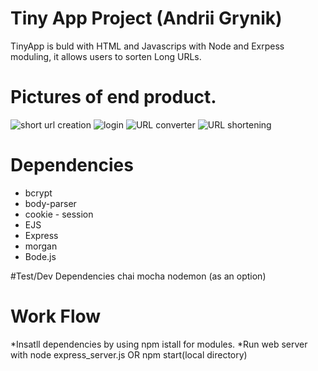 # Tiny App Project (Andrii Grynik)

TinyApp is buld with HTML and Javascrips with Node and Exrpess moduling, it allows users to sorten  Long URLs. 


# Pictures of end product.

![short url creation](https://user-images.githubusercontent.com/95922075/214937637-f409e284-1b89-4cbf-a12e-7db23ab2df9d.jpg)
![login](https://user-images.githubusercontent.com/95922075/214937643-73da5cb2-cb1f-4230-9811-74d4a2e74267.jpg)
![URL converter](https://user-images.githubusercontent.com/95922075/214937644-376f9caa-77a3-421b-829d-37570d0b6962.jpg)
![URL shortening](https://user-images.githubusercontent.com/95922075/214937646-f18cc24e-0d12-4cd7-9de6-e088c7b9ae9a.jpg)


# Dependencies
* bcrypt
* body-parser
* cookie - session
* EJS
* Express
* morgan
* Bode.js

#Test/Dev Dependencies
chai
mocha
nodemon (as an option)

# Work Flow
*Insatll dependencies by using npm istall for modules. 
*Run web server with node express_server.js OR npm start(local directory)

